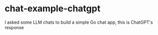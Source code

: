 # chat-example-chatgpt
I asked some LLM chats to build a simple Go chat app, this is ChatGPT's response
